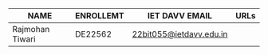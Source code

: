 | NAME | ENROLLEMT | IET DAVV EMAIL | URLs |
|----------|----------|----------|----------|
| Rajmohan Tiwari   | DE22562  | 22bit055@ietdavv.edu.in  |          |

